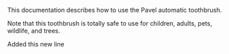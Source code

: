 This documentation describes how to use the Pavel automatic toothbrush.

Note that this toothbrush is totally safe to use for children, adults, pets, wildlife, and trees.

Added this new line

